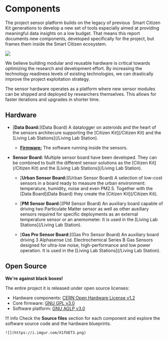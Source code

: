 Components
==========

The project sensor platform builds on the legacy of previous  Smart Citizen Kit generations to develop a new set of tools especially aimed at providing meaningful data insights on a low budget. That means this report documents new components, developed specifically for the project, but frames them inside the Smart Citizen ecosystem.

![](https://i.imgur.com/qTh4CpB.jpg)

We believe building modular and reusable hardware is critical towards optimizing the research and development effort. By increasing the technology readiness levels of existing technologies, we can drastically improve the project exploitation strategy.

The sensor hardware operates as a platform where new sensor modules can be shipped and deployed by researchers themselves. This allows for faster iterations and upgrades in shorter time.

## Hardware

* [**Data Board:**](Data Board) A datalogger on asteroids and the heart of the sensors architecure supporting the [Citizen Kit](/Citizen Kit) and the [Living Lab Stations](/Living Lab Station).

	* [**Firmware:**](Firmware) The software running inside the sensors.

* **Sensor Board:** Multiple sensor board have been developed. They can be combined to built the different sensor solutions as the [Citizen Kit](/Citizen Kit) and the [Living Lab Stations](/Living Lab Station).

	* [**Urban Sensor Board:**](Urban Sensor Board) A selection of low-cost sensors in a board ready to measure the urban environment: temperature, humidity, noise and even PM2.5. Together with the [Data Board](Data Board) they create the [Citizen Kit](/Citizen Kit).

	* [**PM Sensor Board:**](PM Sensor Board) An auxiliary board capable of driving two Particulate Matter sensor as well as other auxiliary sensors required for specific deployments as an external temperature sensor or an anemometer. It is used in the [Living Lab Stations](/Living Lab Station).

	* [**Gas Pro Sensor Board:**](Gas Pro Sensor Board) An auxiliary board driving 3 Alphasense Ltd. Electrochemical Series B Gas Sensors designed for ultra-low noise, high-performance and low power operation. It is used in the [Living Lab Stations](/Living Lab Station).

## Open Source

**We're against black boxes!**

The entire project it is released under open source licenses: 

* Hardware components: [CERN Open Hardware License v1.2](https://www.ohwr.org/licenses/cern-ohl/license_versions/v1.2)
* Core firmware: [GNU GPL v3.0](https://www.gnu.org/licenses/gpl-3.0.en.html)
* Software platform: [GNU AGLP v3.0](https://www.gnu.org/licenses/agpl-3.0.en.html)

!!! info
	Check the **Source files** section for each component and explore the software source code and the hardware blueprints.

	![](https://i.imgur.com/X1fUET3.png)